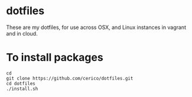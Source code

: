 # dotfiles

These are my dotfiles, for use across OSX, and Linux instances in vagrant and in cloud.

# To install packages

```
cd
git clone https://github.com/cerico/dotfiles.git
cd dotfiles
./install.sh
```




